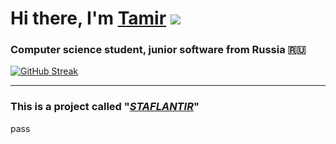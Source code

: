 # Hi there, I'm [Tamir](https://vk.com/ceolantir) ![](https://github.com/blackcater/blackcater/raw/main/images/Hi.gif) 
### Computer science student, junior software from Russia 🇷🇺
[![GitHub Streak](https://github-readme-streak-stats.herokuapp.com/?user=ceolantir)](https://git.io/streak-stats)
____
### This is a project called "***[STAFLANTIR](https://www.youtube.com/watch?v=dQw4w9WgXcQ)***"

pass